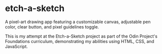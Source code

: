 # etch-a-sketch

A pixel-art drawing app featuring a customizable canvas, adjustable pen color, clear button, and pixel guidelines toggle.

This is my attempt at the Etch-a-Sketch project as part of the Odin Project's Foundations curriculum, demonstrating my abilities using HTML, CSS, and JavaScript.